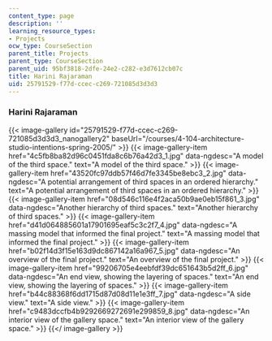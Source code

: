 ```yaml
---
content_type: page
description: ''
learning_resource_types:
- Projects
ocw_type: CourseSection
parent_title: Projects
parent_type: CourseSection
parent_uid: 95bf3818-2dfe-24e2-c282-e3d7612cb07c
title: Harini Rajaraman
uid: 25791529-f77d-ccec-c269-721085d3d3d3
---
```


### Harini Rajaraman
{{< image-gallery id="25791529-f77d-ccec-c269-721085d3d3d3_nanogallery2" baseUrl="/courses/4-104-architecture-studio-intentions-spring-2005/" >}}
{{< image-gallery-item href="4c5fb8ba82d96c0451fda8c6b76a42d3_1.jpg" data-ngdesc="A model of the third space." text="A model of the third space." >}}
{{< image-gallery-item href="43520fc97ddb57f46d7fe3345be8ebc3_2.jpg" data-ngdesc="A potential arrangement of third spaces in an ordered hierarchy." text="A potential arrangement of third spaces in an ordered hierarchy." >}}
{{< image-gallery-item href="08d546c116e4f2aca50b9ae0eb15f861_3.jpg" data-ngdesc="Another hierarchy of third spaces." text="Another hierarchy of third spaces." >}}
{{< image-gallery-item href="d41d064885601a17901695eaf5c3c2f7_4.jpg" data-ngdesc="A massing model that informed the final project." text="A massing model that informed the final project." >}}
{{< image-gallery-item href="b02f14d3f15e163d9dc867142a16a967_5.jpg" data-ngdesc="An overview of the final project." text="An overview of the final project." >}}
{{< image-gallery-item href="99206705e4eebfdf39dc651643b5d2ff_6.jpg" data-ngdesc="An end view, showing the layering of spaces." text="An end view, showing the layering of spaces." >}}
{{< image-gallery-item href="b44c88368f6dd1715d87d08d11e1e3ff_7.jpg" data-ngdesc="A side view." text="A side view." >}}
{{< image-gallery-item href="c9483dccfb4b9292669272691e299859_8.jpg" data-ngdesc="An interior view of the gallery space." text="An interior view of the gallery space." >}}
{{</ image-gallery >}}

